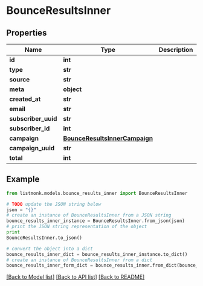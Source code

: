 # BounceResultsInner


## Properties
Name | Type | Description | Notes
------------ | ------------- | ------------- | -------------
**id** | **int** |  | [optional] 
**type** | **str** |  | [optional] 
**source** | **str** |  | [optional] 
**meta** | **object** |  | [optional] 
**created_at** | **str** |  | [optional] 
**email** | **str** |  | [optional] 
**subscriber_uuid** | **str** |  | [optional] 
**subscriber_id** | **int** |  | [optional] 
**campaign** | [**BounceResultsInnerCampaign**](BounceResultsInnerCampaign.md) |  | [optional] 
**campaign_uuid** | **str** |  | [optional] 
**total** | **int** |  | [optional] 

## Example

```python
from listmonk.models.bounce_results_inner import BounceResultsInner

# TODO update the JSON string below
json = "{}"
# create an instance of BounceResultsInner from a JSON string
bounce_results_inner_instance = BounceResultsInner.from_json(json)
# print the JSON string representation of the object
print
BounceResultsInner.to_json()

# convert the object into a dict
bounce_results_inner_dict = bounce_results_inner_instance.to_dict()
# create an instance of BounceResultsInner from a dict
bounce_results_inner_form_dict = bounce_results_inner.from_dict(bounce_results_inner_dict)
```
[[Back to Model list]](../README.md#documentation-for-models) [[Back to API list]](../README.md#documentation-for-api-endpoints) [[Back to README]](../README.md)


